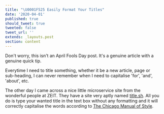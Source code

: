 ```yaml
---
title: "\U0001F525 Easily Format Your Titles"
date: '2020-04-01'
published: true
should_tweet: true
tweeted: false
tweet_url: ''
extends: _layouts.post
section: content
---
```

Don't worry, this isn't an April Fools Day post. It's a genuine article with a genuine quick tip.

Everytime I need to title something, whether it be a new article, page or sub-heading, I can never remember when I need to capitalise 'for', 'and', 'about', etc.

The other day I came across a nice little microservice site from the wonderful people at ZEIT. They have a site very aptly named [title.sh](title.sh). All you do is type your wanted title in the text box without any formatting and it will correctly capitalise the words according to [The Chicago Manual of Style](http://www.chicagomanualofstyle.org/).
